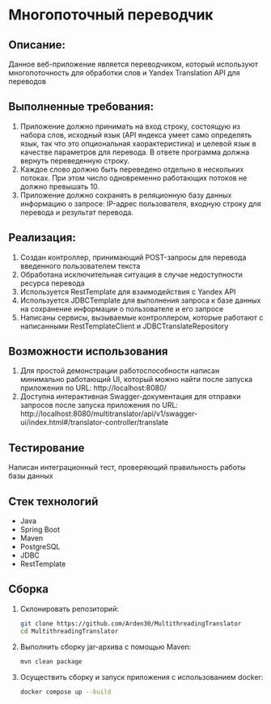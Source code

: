 # Многопоточный переводчик

## Описание:
Данное веб-приложение является переводчиком, который используют многопоточность для обработки слов и Yandex Translation API для переводов

## Выполненные требования:
1. Приложение должно принимать на вход строку, состоящую из набора слов, исходный язык (API яндекса умеет само определять язык, так что это опциональная хаорактеристика) и целевой язык в качестве параметров для перевода. В ответе программа должна вернуть переведенную строку.
2. Каждое слово должно быть переведено отдельно в нескольких потоках. При этом число одновременно работающих потоков не должно превышать 10.
3. Приложение должно сохранять в реляционную базу данных информацию о запросе: IP-адрес пользователя, входную строку для перевода и результат перевода.

## Реализация:
1. Создан контроллер, принимающий POST-запросы для перевода введенного пользователем текста
2. Обработана исключительная ситуация в случае недоступности ресурса перевода
3. Используется RestTemplate для взаимодействия с Yandex API
4. Используется JDBCTemplate для выполнения запроса к базе данных на сохранение информации о пользователе и его запросе
5. Написаны сервисы, вызываемые контроллером, которые работают с написанными RestTemplateClient и JDBCTranslateRepository

## Возможности использования
1. Для простой демонстрации работоспособности написан минимально работающий UI, который можно найти после запуска приложения по URL: http://localhost:8080/
2. Доступна интерактивная Swagger-документация для отправки запросов после запуска приложения по URL: http://localhost:8080/multitranslator/api/v1/swagger-ui/index.html#/translator-controller/translate

## Тестирование
Написан интеграционный тест, проверяющий правильность работы базы данных

## Стек технологий
- Java
- Spring Boot
- Maven
- PostgreSQL
- JDBC
- RestTemplate

## Сборка
1. Склонировать репозиторий:

   ```bash
   git clone https://github.com/Arden30/MultithreadingTranslator
   cd MultithreadingTranslator
   ```
2. Выполнить сборку jar-архива с помощью Maven:
   ```bash
   mvn clean package
   ```
3. Осуществить сборку и запуск приложения с использованием docker:
   ```bash
   docker compose up --build
   ```
